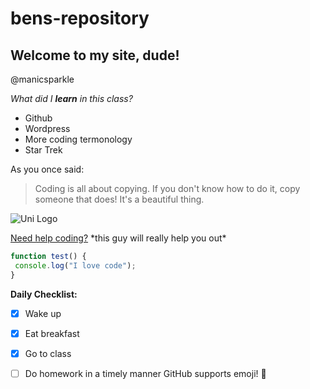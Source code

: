 # bens-repository </h1>

## Welcome to my site, dude! </h2>
@manicsparkle

*What did I **learn** in this class?* 
  * Github
  * Wordpress
  * More coding termonology
  * Star Trek
  
As you once said:
 > Coding is all about copying. If you don't know how to do it, copy someone that does! It's a beautiful thing.
 
![Uni Logo](https://github.com/bvh98/bens-repository/issues/1#issue-537357007)

[Need help coding?](https://it.uni.edu/staff/peter-yezek)
\*this guy will really help you out\*

```javascript
function test() {
 console.log("I love code");
}
```

**Daily Checklist:**
- [x] Wake up
- [x] Eat breakfast
- [x] Go to class
- [ ] Do homework in a timely manner GitHub supports emoji!
:metal: 

